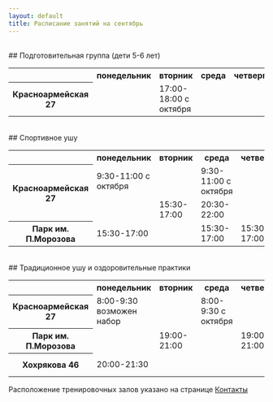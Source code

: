 ```yaml
---
layout: default
title: Расписание занятий на сентябрь
---
```


<!---
<span class='info'>Синим</span> выделены действующие в настоящее время тренировки.

<span class='text-error'>Красный</span> цвет означает, что в указанное время возможно проведение тренировок в случае набора группы. Если вы хотите заниматься в это время, то вы можете записаться по тел. 361-54-84, +7(908)639-78-70
-->
<br>
## Подготовительная группа (дети 5-6 лет)

<table class='schedule'>
<tr>
  <th></th>
  <th>понедельник</th>
  <th>вторник</th>
  <th>среда</th>
  <th>четверг</th>
  <th>пятница</th>
  <th>суббота</th>
  <th>воскресенье</th>
</tr>
<tr>
  <th rowspan='2'>Красноармейская 27</td>
  <td></td>
  <td class='info'>17:00-18:00 с октября</td>
  <td></td>
  <td></td>
  <td></td>
  <td>15:00-16:00</td>
  <td></td>
</tr>
</table>
<br>
## Спортивное ушу

<table class='schedule'>
<tr>
  <th></th>
  <th>понедельник</th>
  <th>вторник</th>
  <th>среда</th>
  <th>четверг</th>
  <th>пятница</th>
  <th>суббота</th>
  <th>воскресенье</th>
</tr>
<tr>
  <th rowspan='2'>Красноармейская 27</td>
  <td class='info'>9:30-11:00 с октября</td>
  <td></td>
  <td class='info'>9:30-11:00 с октября</td>
  <td></td>
  <td></td>
  <td></td>
  <td></td>
</tr>
<tr>
  <td></td>
  <td>15:30-17:00</td>
  <td>20:30-22:00</td>
  <td></td>
  <td>15:30-17:00</td>
  <td>16:00-17:30</td>
  <td>11:30-13:00</td>
</tr>
<tr>
  <th rowspan="2">Парк им. П.Морозова</th>
  <td>15:30-17:00</td>
  <td></td>
  <td class=>15:30-17:00</td>
  <td class=>15:30-17:00</td>
  <td></td>
  <td></td>
  <td></td>
</tr>
</table>
<br>
## Традиционное ушу и оздоровительные практики

<table class='schedule'>
<tr>
  <th></th>
  <th>понедельник</th>
  <th>вторник</th>
  <th>среда</th>
  <th>четверг</th>
  <th>пятница</th>
  <th>суббота</th>
  <th>воскресенье</th>
</tr>
<tr>
  <th>Красноармейская 27</td>
  <td  class='error' >8:00-9:30 возможен набор</td>
  <td></td>
  <td class='info' >8:00-9:30 с октября</td>
  <td></td>
  <td></td>
  <td class='info' >17:45-19:15 с октября</td>
  <td class='info' >9:45-11:15 с октября</td>
</tr>
<tr>
  <th>Парк им. П.Морозова</td>
  <td></td>
  <td>19:00-21:00</td>
  <td></td>
  <td>19:00-21:00</td>
  <td></td>
  <td></td>
  <td>9:30-11:00</td>
</tr>
<tr>
  <th>Хохрякова 46</th>
  <td>20:00-21:30</td>
  <td></td>
  <td></td>
  <td></td>
  <td></td>
  <td>9:00-10:30</td>
  <td></td>
</tr>
</table>

Расположение тренировочных залов указано на странице [Контакты](contact.html)
